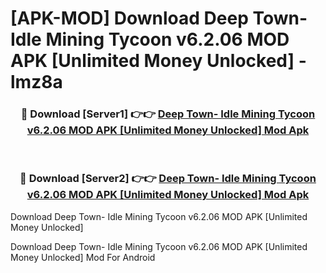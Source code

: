 # [APK-MOD] Download Deep Town- Idle Mining Tycoon v6.2.06 MOD APK [Unlimited Money Unlocked] - lmz8a


<div align="center">
<h3>🔴 Download [Server1] 👉👉 <a href="https://apk-comot.site?title=Deep_Town-_Idle_Mining_Tycoon_v6.2.06_MOD_APK_[Unlimited_Money_Unlocked]">Deep Town- Idle Mining Tycoon v6.2.06 MOD APK [Unlimited Money Unlocked] Mod Apk</a></h3><br>
<h3>🔴 Download [Server2] 👉👉 <a href="https://apk-comot.site?title=Deep_Town-_Idle_Mining_Tycoon_v6.2.06_MOD_APK_[Unlimited_Money_Unlocked]">Deep Town- Idle Mining Tycoon v6.2.06 MOD APK [Unlimited Money Unlocked] Mod Apk</a></h3>
</div>



Download Deep Town- Idle Mining Tycoon v6.2.06 MOD APK [Unlimited Money Unlocked] 

Download Deep Town- Idle Mining Tycoon v6.2.06 MOD APK [Unlimited Money Unlocked] Mod For Android
